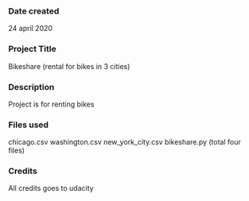 ### Date created
24 april 2020

### Project Title
Bikeshare (rental for bikes in 3 cities)

### Description
Project is for renting bikes

### Files used
chicago.csv washington.csv new_york_city.csv bikeshare.py (total four files)

### Credits
All credits goes to udacity